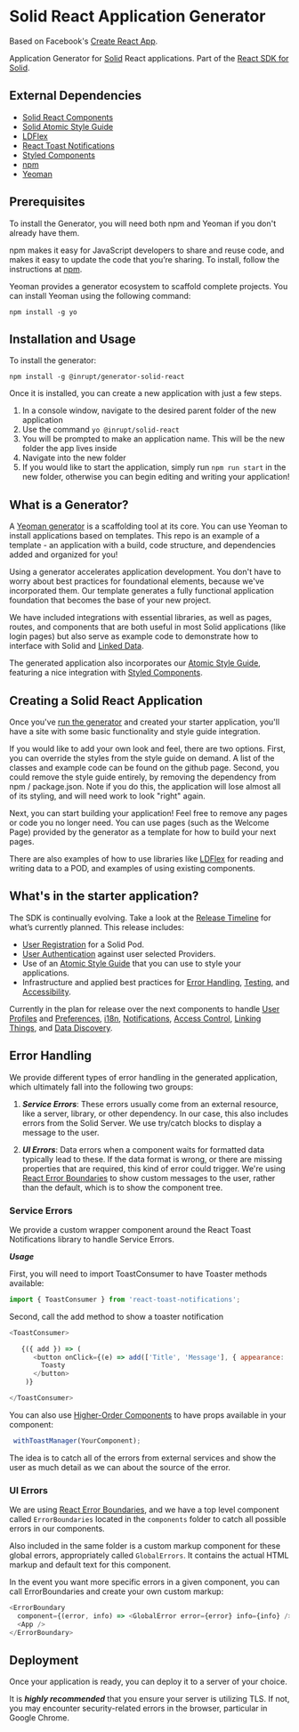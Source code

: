 # Solid React Application Generator
Based on Facebook's <a href="https://github.com/facebookincubator/create-react-app" target="_blank">Create React App</a>.

Application Generator for [Solid](https://solid.inrupt.com) React applications. Part of the [React SDK for Solid](https://github.com/inrupt-inc/solid-react-sdk).

## External Dependencies

* [Solid React Components](https://github.com/Inrupt-inc/solid-react-components)
* [Solid Atomic Style Guide](https://design.inrupt.com)
* [LDFlex](https://github.com/solid/query-ldflex)
* [React Toast Notifications](https://jossmac.github.io/react-toast-notifications/)
* [Styled Components](https://www.styled-components.com)
* [npm](https://www.npmjs.com)
* [Yeoman](https://yeoman.io)

## Prerequisites

To install the Generator, you will need both npm and Yeoman if you don't already have them.

npm makes it easy for JavaScript developers to share and reuse code, and makes it easy to update the code that you’re sharing. To install, follow the instructions at [npm](https://www.npmjs.com/get-npm).

Yeoman provides a generator ecosystem to scaffold complete projects. You can install Yeoman using the following command:

```
npm install -g yo
```

## Installation and Usage

To install the generator:

```
npm install -g @inrupt/generator-solid-react
``` 

Once it is installed, you can create a new application with just a few steps.

1. In a console window, navigate to the desired parent folder of the new application
2. Use the command ``` yo @inrupt/solid-react ```
3. You will be prompted to make an application name. This will be the new folder the app lives inside
4. Navigate into the new folder
5. If you would like to start the application, simply run ``` npm run start ``` in the new folder, otherwise you can begin editing and writing your application!

## What is a Generator?

A [Yeoman generator](https://yeoman.io/) is a scaffolding tool at its core. You can use Yeoman to install applications based on templates. This repo is an example of a template - an application with a build, code structure, and dependencies added and organized for you!

Using a generator accelerates application development. You don't have to worry about best practices for foundational elements, because we've incorporated them. Our template generates a fully functional application foundation that becomes the base of your new project.

We have included integrations with essential libraries, as well as pages, routes, and components that are both useful in most Solid applications (like login pages) but also serve as example code to demonstrate how to interface with Solid and [Linked Data](https://solid.inrupt.com/docs/intro-to-linked-data).

The generated application also incorporates our [Atomic Style Guide](https://design.inrupt.com/atomic-core), featuring a nice integration with [Styled Components](https://www.styled-components.com).

## Creating a Solid React Application

Once you've [run the generator](#installation-and-usage) and created your starter application, you'll have a site with some basic functionality and style guide integration.

If you would like to add your own look and feel, there are two options. First, you can override the styles from the style guide on demand. A list of the classes and example code can be found on the github page. Second, you could remove the style guide entirely, by removing the dependency from npm / package.json. Note if you do this, the application will lose almost all of its styling, and will need work to look "right" again.

Next, you can start building your application! Feel free to remove any pages or code you no longer need. You can use pages (such as the Welcome Page) provided by the generator as a template for how to build your next pages.

There are also examples of how to use libraries like [LDFlex](https://github.com/solid/query-ldflex) for reading and writing data to a POD, and examples of using existing components.

## What's in the starter application?

The SDK is continually evolving. Take a look at the [Release Timeline](https://github.com/Inrupt-inc/solid-react-sdk/tree/master#release-timeline) for what’s currently planned. This release includes:

* [User Registration](https://github.com/Inrupt-inc/solid-react-sdk/blob/master/README.md#user-registration) for a Solid Pod.
* [User Authentication](https://github.com/Inrupt-inc/solid-react-sdk/blob/master/README.md#user-authentication) against user selected Providers.
* Use of an [Atomic Style Guide](https://design.inrupt.com/) that you can use to style your applications.
* Infrastructure and applied best practices for [Error Handling](https://github.com/Inrupt-inc/solid-react-sdk#error-handling), [Testing](https://github.com/Inrupt-inc/solid-react-sdk#test-infrastructure), and [Accessibility](https://github.com/Inrupt-inc/solid-react-sdk#accessibility).
 
Currently in the plan for release over the next components to handle [User Profiles](https://github.com/Inrupt-inc/solid-react-sdk/blob/master/README.md#user-profile) and [Preferences](https://github.com/Inrupt-inc/solid-react-sdk/blob/master/README.md#user-preferences), [i18n](https://github.com/Inrupt-inc/solid-react-sdk/blob/master/README.md#internationalization), [Notifications](https://github.com/Inrupt-inc/solid-react-sdk/blob/master/README.md#notifications), [Access Control](https://github.com/Inrupt-inc/solid-react-sdk/blob/master/README.md#access-control), [Linking Things](https://github.com/Inrupt-inc/solid-react-sdk/blob/master/README.md#linking-things), and [Data Discovery](https://github.com/Inrupt-inc/solid-react-sdk/blob/master/README.md#data-discovery).

## Error Handling

We provide different types of error handling in the generated application, which ultimately fall into the following two groups:

1. ***Service Errors***: These errors usually come from an external resource, like a server, library, or other dependency. In our case, this also includes errors from the Solid Server. We use try/catch blocks to display a message to the user.

2. ***UI Errors***: Data errors when a component waits for formatted data typically lead to these. If the data format is wrong, or there are missing properties that are required, this kind of error could trigger. We're using [React Error Boundaries](https://reactjs.org/docs/error-boundaries.html) to show custom messages to the user, rather than the default, which is to show the component tree.


 ### Service Errors

 We provide a custom wrapper component around the React Toast Notifications library to handle Service Errors.

***Usage***

First, you will need to import ToastConsumer to have Toaster methods available:

```javascript
import { ToastConsumer } from 'react-toast-notifications';
```
Second, call the add method to show a toaster notification

```javascript
<ToastConsumer>

   {({ add }) => (
      <button onClick={(e) => add(['Title', 'Message'], { appearance: 'error | success | warning' })}>
        Toasty
      </button>
    )}

</ToastConsumer>
 ```

 You can also use [Higher-Order Components](https://reactjs.org/docs/higher-order-components.html) to have props available in your component:

 ```javascript
  withToastManager(YourComponent);
 ```

 The idea is to catch all of the errors from external services and show the user as much detail as we can about the source of the error.

### UI Errors

We are using [React Error Boundaries](https://reactjs.org/docs/error-boundaries.html), and we have a top level component called ```ErrorBoundaries``` located in the ```components``` folder to catch all possible errors in our components.

Also included in the same folder is a custom markup component for these global errors, appropriately called ```GlobalErrors```. It contains the actual HTML markup and default text for this component.

In the event you want more specific errors in a given component, you can call ErrorBoundaries and create your own custom markup:

```javascript
<ErrorBoundary
  component={(error, info) => <GlobalError error={error} info={info} />} >
  <App />
</ErrorBoundary>
  ```

## Deployment

Once your application is ready, you can deploy it to a server of your choice.

It is ***highly recommended*** that you ensure your server is utilizing TLS. If not, you may encounter security-related errors in the browser, particular in Google Chrome.
